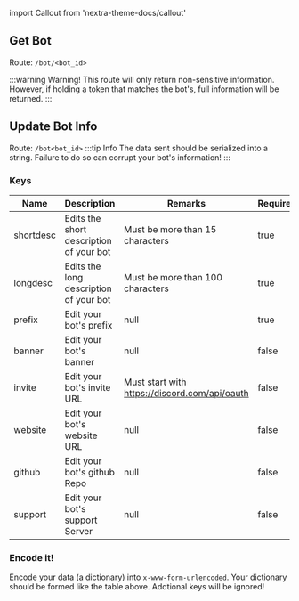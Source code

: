 import Callout from 'nextra-theme-docs/callout'





## Get Bot
Route: `/bot/<bot_id>` <Badge type='tip' text='GET' vertical='middle'/>

:::warning Warning!
This route will only return non-sensitive information. However, if holding a token that matches the bot's, full information will be returned.
:::
## Update Bot Info
Route: `/bot<bot_id>` <Badge type='tip' text='POST' vertical='middle'/>
:::tip Info
The data sent should be serialized into a string. Failure to do so can corrupt your bot's information!
:::
### Keys
| Name | Description | Remarks | Required? |
| --- | --- | --- | --- |
| shortdesc | Edits the short description of your bot | Must be more than 15 characters | true |
| longdesc | Edits the long description of your bot | Must be more than 100 characters | true |
| prefix | Edit your bot's prefix | null | true |
| banner | Edit your bot's banner | null | false |
| invite | Edit your bot's invite URL | Must start with https://discord.com/api/oauth |false | null |
| website | Edit your bot's website URL | null | false |
| github | Edit your bot's github Repo | null | false |
| support | Edit your bot's support Server | null | false |


### Encode it!
Encode your data (a dictionary) into `x-www-form-urlencoded`. Your dictionary should be formed like the table above. Addtional keys will be ignored!